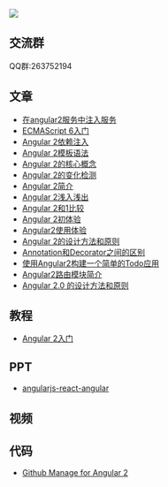 ![](https://angular.io/resources/images/logos/standard/shield-large@2x.png)

交流群
---------
QQ群:263752194

文章
---------
* [在angular2服务中注入服务](http://kittencup.com/javascript/2015/11/11/%E5%9C%A8angular2%E6%9C%8D%E5%8A%A1%E4%B8%AD%E6%B3%A8%E5%85%A5%E6%9C%8D%E5%8A%A1.html)
* [ECMAScript 6入门](http://es6.ruanyifeng.com/)
* [Angular 2依赖注入](http://kittencup.com/javascript/2015/07/23/Angular%202%E4%B8%AD%E7%9A%84%E4%BE%9D%E8%B5%96%E6%B3%A8%E5%85%A5.html)
* [Angular 2模板语法](http://kittencup.com/javascript/2015/07/20/Angular%202%E6%A8%A1%E6%9D%BF%E8%AF%AD%E6%B3%95.html)
* [Angular 2的核心概念](http://kittencup.com/javascript/2015/07/17/Angular%202%E7%9A%84%E6%A0%B8%E5%BF%83%E6%A6%82%E5%BF%B5.html)
* [Angular 2的变化检测](http://kittencup.com/javascript/2015/07/18/Angular%202%E7%9A%84%E5%8F%98%E5%8C%96%E6%A3%80%E6%B5%8B.html)
* [Angular 2简介](http://zhuanlan.zhihu.com/FrontendMagazine/20058966)
* [Angular 2浅入浅出](http://segmentfault.com/a/1190000002637529)
* [Angular 2和1比较](http://www.html-js.com/article/AngularJS-mass-Angular-2-and-1x-comparison)
* [Angular 2初体验](http://www.reqianduan.com/2758.html)
* [Angular2使用体验](http://web.jobbole.com/83017/)
* [Angular 2的设计方法和原则](http://blog.jobbole.com/63264/)
* [Annotation和Decorator之间的区别](http://kittencup.com/javascript/2015/08/05/Annotation%E5%92%8CDecorator%E4%B9%8B%E9%97%B4%E7%9A%84%E5%8C%BA%E5%88%AB.html)
* [使用Angular2构建一个简单的Todo应用](https://github.com/jnotnull/JavaScript-Sturcture/wiki/%E4%BD%BF%E7%94%A8Angular2%E6%9E%84%E5%BB%BA%E4%B8%80%E4%B8%AA%E7%AE%80%E5%8D%95%E7%9A%84Todo%E5%BA%94%E7%94%A8)
* [Angular2路由模块简介](http://chensd.com/2015-06/Angular-New-Router.html)
* [Angular 2.0 的设计方法和原则](http://blog.jobbole.com/63264/)

教程
---------
* [Angular 2入门](http://www.hubwiz.com/course/5599d367a164dd0d75929c76/)

PPT
---------
* [angularjs-react-angular](https://github.com/kittencup/angularjs-react-angular)

视频
---------

代码
---------
* [Github Manage for Angular 2](https://github.com/kittencup/angular2-github-manage)

